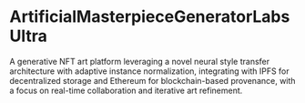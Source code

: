 # ArtificialMasterpieceGeneratorLabsUltra
A generative NFT art platform leveraging a novel neural style transfer architecture with adaptive instance normalization, integrating with IPFS for decentralized storage and Ethereum for blockchain-based provenance, with a focus on real-time collaboration and iterative art refinement.
